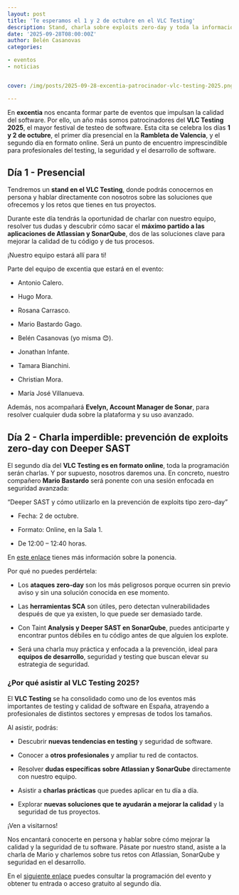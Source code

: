 ```yaml
---
layout: post
title: 'Te esperamos el 1 y 2 de octubre en el VLC Testing'
description: Stand, charla sobre exploits zero-day y toda la información de Atlassian y SonarQube.
date: '2025-09-28T08:00:00Z'
author: Belén Casanovas
categories:

- eventos
- noticias


cover: /img/posts/2025-09-28-excentia-patrocinador-vlc-testing-2025.png

---
```


En **excentia** nos encanta formar parte de eventos que impulsan la calidad del software. Por ello, un año más somos patrocinadores del **VLC Testing 2025**, el mayor festival de testeo de software. Esta cita se celebra los días **1 y 2 de octubre**, el primer día presencial en la **Rambleta de Valencia**, y el segundo día en formato online. Será un punto de encuentro imprescindible para profesionales del testing, la seguridad y el desarrollo de software.

## Día 1 - Presencial

Tendremos un **stand en el VLC Testing**, donde podrás conocernos en persona y hablar directamente con nosotros sobre las soluciones que ofrecemos y los retos que tienes en tus proyectos.

Durante este día tendrás la oportunidad de charlar con nuestro equipo, resolver tus dudas y descubrir cómo sacar el **máximo partido a las aplicaciones de Atlassian y SonarQube**, dos de las soluciones clave para mejorar la calidad de tu código y de tus procesos.

¡Nuestro equipo estará allí para ti!

Parte del equipo de excentia que estará en el evento:

- Antonio Calero. <br>

- Hugo Mora. <br>

- Rosana Carrasco. <br>

- Mario Bastardo Gago. <br>

- Belén Casanovas (yo misma 😊). <br>

- Jonathan Infante. <br>

- Tamara Bianchini. <br>

- Christian Mora. <br>

- María José Villanueva. <br>

Además, nos acompañará **Evelyn, Account Manager de Sonar**, para resolver cualquier duda sobre la plataforma y su uso avanzado.

## Día 2 - Charla imperdible: prevención de exploits zero-day con Deeper SAST

El segundo día del **VLC Testing es en formato online**, toda la programación serán charlas. Y por supuesto, nosotros daremos una. En concreto, nuestro compañero **Mario Bastardo** será ponente con una sesión enfocada en seguridad avanzada:

“Deeper SAST y cómo utilizarlo en la prevención de exploits tipo zero-day”

- Fecha: 2 de octubre. <br>

- Formato: Online, en la Sala 1. <br>

- De 12:00 – 12:40 horas. <br>

En [este enlace](https://vlctesting.es/ponencia/deeper-sast-y-como-utilizarlo-en-la-prevencion-de-exploits-zero-day/) tienes más información sobre la ponencia. 

Por qué no puedes perdértela:

- Los **ataques zero-day** son los más peligrosos porque ocurren sin previo aviso y sin una solución conocida en ese momento. <br>

- Las **herramientas SCA** son útiles, pero detectan vulnerabilidades después de que ya existen, lo que puede ser demasiado tarde. <br>

- Con Taint **Analysis y Deeper SAST en SonarQube**, puedes anticiparte y encontrar puntos débiles en tu código antes de que alguien los explote. <br>

- Será una charla muy práctica y enfocada a la prevención, ideal para **equipos de desarrollo**, seguridad y testing que buscan elevar su estrategia de seguridad.

### ¿Por qué asistir al VLC Testing 2025?

El **VLC Testing** se ha consolidado como uno de los eventos más importantes de testing y calidad de software en España, atrayendo a profesionales de distintos sectores y empresas de todos los tamaños.

Al asistir, podrás:

- Descubrir **nuevas tendencias en testing** y seguridad de software.

- Conocer a **otros profesionales** y ampliar tu red de contactos.

- Resolver **dudas específicas sobre Atlassian y SonarQube** directamente con nuestro equipo.

- Asistir a **charlas prácticas** que puedes aplicar en tu día a día.

- Explorar **nuevas soluciones que te ayudarán a mejorar la calidad** y la seguridad de tus proyectos.

¡Ven a visitarnos!

Nos encantará conocerte en persona y hablar sobre cómo mejorar la calidad y la seguridad de tu software. Pásate por nuestro stand, asiste a la charla de Mario y charlemos sobre tus retos con Atlassian, SonarQube y seguridad en el desarrollo.

En el [siguiente enlace](https://vlctesting.es/programa/) puedes consultar la programación del evento y obtener tu entrada o acceso gratuito al segundo día. 